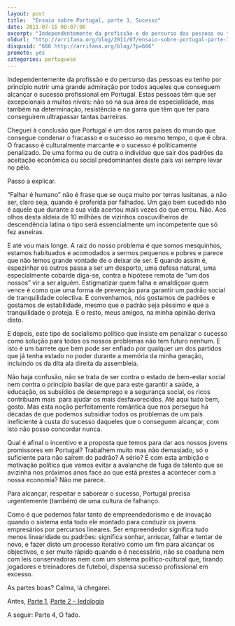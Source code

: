 ```yaml
---
layout: post
title:  "Ensaio sobre Portugal, parte 3, Sucesso"
date: 2011-07-16 00:07:00
excerpt: "Independentemente da profissão e do percurso das pessoas eu tenho por princípio nutrir uma grande admiração por todos aqueles que conseguem alcançar o sucesso profissional em Portugal. Estas pessoas têm que ser excepcionais a muitos níveis: não só na sua área de especialidade, mas também na determinação, resistência e na garra que têm que ter para conseguirem ultrapassar tantas barreiras."
oldurl: "http://arrifana.org/blog/2011/07/ensaio-sobre-portugal-parte-3-sucesso/"
disqusid: "666 http://arrifana.org/blog/?p=666"
promote: yes
categories: portuguese
---
```


Independentemente da profissão e do percurso das pessoas eu tenho por princípio nutrir uma grande admiração por todos aqueles que conseguem alcançar o sucesso profissional em Portugal. Estas pessoas têm que ser excepcionais a muitos níveis: não só na sua área de especialidade, mas também na determinação, resistência e na garra que têm que ter para conseguirem ultrapassar tantas barreiras.

Cheguei à conclusão que Portugal é um dos raros países do mundo que consegue condenar o fracasso e o sucesso ao mesmo tempo, o que é obra. O fracasso é culturalmente marcante e o sucesso é politicamente penalizado. De uma forma ou de outra o indivíduo que sair dos padrões da aceitação económica ou social predominantes deste país vai sempre levar no pêlo.

Passo a explicar.

“Falhar é humano” não é frase que se ouça muito por terras lusitanas, a não ser, claro seja, quando é proferida por falhados. Um gajo bem sucedido não é aquele que durante a sua vida acertou mais vezes do que errou. Não. Aos olhos desta aldeia de 10 milhões de vizinhos coscuvilheiros de descendência latina o tipo será essencialmente um incompetente que só fez asneiras.

E até vou mais longe. A raiz do nosso problema é que somos mesquinhos, estamos habituados e acomodados a sermos pequenos e pobres e parece que não temos grande vontade de o deixar de ser. E quando assim é, espezinhar os outros passa a ser um desporto, uma defesa natural, uma especialmente cobarde diga-se, contra a hipótese remota de “um dos nossos” vir a ser alguém. Estigmatizar quem falha e amaldiçoar quem vence é como que uma forma de prevenção para garantir um padrão social de tranquilidade colectiva. E convenhamos, nós gostamos de padrões e gostamos de estabilidade, mesmo que o padrão seja péssimo e que a tranquilidade o proteja. E o resto, meus amigos, na minha opinião deriva disto.

E depois, este tipo de socialismo político que insiste em penalizar o sucesso como solução para todos os nossos problemas não tem futuro nenhum. E isto é um barrete que bem pode ser enfiado por qualquer um dos partidos que já tenha estado no poder durante a memória da minha geração, incluindo os da dita ala direita da assembleia.

Não haja confusão, não se trata de ser contra o estado de bem-estar social nem contra o princípio basilar de que para este garantir a saúde, a educação, os subsídios de desemprego e a segurança social, os ricos contribuam mais  para ajudar os mais desfavorecidos. Até aqui tudo bem, gosto. Mas esta noção perfeitamente romântica que nos persegue há décadas de que podemos subsidiar todos os problemas de um país ineficiente à custa do sucesso daqueles que o conseguem alcançar, com isto não posso concordar nunca.

Qual é afinal o incentivo e a proposta que temos para dar aos nossos jovens promissores em Portugal? Trabalhem muito mas não demasiado, só o suficiente para não saírem do padrão? A sério? É com esta ambição e motivação política que vamos evitar a avalanche de fuga de talento que se avizinha nos próximos anos face ao que está prestes a acontecer com a nossa economia? Não me parece.

Para alcançar, respeitar e saborear o sucesso, Portugal precisa urgentemente (também) de uma cultura de falhanço.

Como é que podemos falar tanto de empreendedorismo e de inovação quando o sistema está todo ele montado para conduzir os jovens empresários por percursos lineares. Ser empreendedor significa tudo menos linearidade ou padrões: significa sonhar, arriscar, falhar e tentar de novo, e fazer disto um processo iterativo como um fim para alcançar os objectivos, e ser muito rápido quando o é necessário, não se coaduna nem com leis conservadoras nem com um sistema político-cultural que, tirando jogadores e treinadores de futebol, dispensa sucesso profissional em excesso.

As partes boas? Calma, lá chegarei. 

Antes, [Parte 1][1], [Parte 2 – Iedologia][2]

A seguir: Parte 4, O fado.

[1]: /portugal/portuguese/2011/06/07/ensaio-sobre-portugal-parte-1.html
[2]: /portuguese/2011/06/11/ensaio-sobre-portugal-parte-2-ideologia.html
